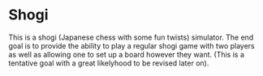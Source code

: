 # Shogi

This is a shogi (Japanese chess with some fun twists) simulator. The end goal is to provide the ability to play a regular shogi game with two players as well as allowing one to set up a board however they want. (This is a tentative goal with a great likelyhood to be revised later on).
